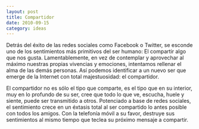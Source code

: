 ```yaml
---
layout: post
title: Compartidor
date: 2010-09-15
category: ideas
---
```


Detrás del éxito de las redes sociales como Facebook o Twitter, se
esconde uno de los sentimientos más primitivos del ser humano: El
compartir algo que nos gusta. Lamentablemente, en vez de contemplar y
aprovechar al máximo nuestras propias vivencias y emociones,
intentamos rellenar el alma de las demás personas. Así podemos
identificar a un nuevo ser que emerge de la Internet con total
majestuosidad: el compartidor.

El compartidor no es sólo el tipo que comparte, es el tipo que en su
interior, muy en lo profundo de su ser, cree que todo lo que ve,
escucha, huele y siente, puede ser transmitido a otros. Potenciado a
base de redes sociales, el sentimiento crece en un éxtasis total al
ser compartido lo antes posible con todos los amigos. Con la telefonía
móvil a su favor, destruye sus sentimientos al mismo tiempo que teclea
su próximo mensaje a compartir.
